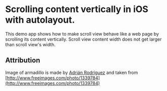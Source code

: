 # Scrolling content vertically in iOS with autolayout.

This demo app shows how to make scroll view behave like a web page by scrolling its content vertically.
Scroll view content width does not get larger than scroll view's width.

## Attribution

Image of armadillo is made by [Adrián Rodríguez](http://www.freeimages.com/profile/neferto) and taken from [http://www.freeimages.com/photo/1339784](http://www.freeimages.com/photo/1339784)